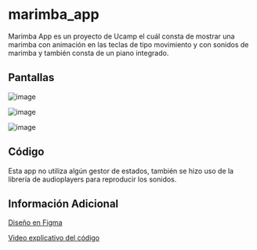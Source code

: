 # marimba_app

Marimba App es un proyecto de Ucamp el cuál consta de mostrar una marimba con animación en las teclas de tipo movimiento y con sonidos de marimba y también consta de un piano integrado.

## Pantallas

![image](https://github.com/ramon-ortega/marimba_app/assets/52678639/271b0674-3af2-40e6-b136-2827f8dadc53)

![image](https://github.com/ramon-ortega/marimba_app/assets/52678639/56fe696f-fe82-40be-ade6-a4cf3d1c3462)

![image](https://github.com/ramon-ortega/marimba_app/assets/52678639/32672a01-9ff3-4465-bb71-942e48afd053)

## Código

Esta app no utiliza algún gestor de estados, también se hizo uso de la librería de audioplayers para reproducir los sonidos.

## Información Adicional
[Diseño en Figma](https://www.figma.com/file/MU50GP29doJSjLWWBUxMC6/Untitled?type=design&node-id=0%3A1&mode=design&t=JjCyfeSqnEzGGxyr-1&classId=aa299627-9a6a-4f1d-8ee0-f1a45502f3e1&assignmentId=85fc885a-424c-4f74-9460-69c40829c2fb&submissionId=f6e5df6c-a8f1-862c-c388-ce1a85b73480)

[Video explicativo del código](https://www.figma.com/file/MU50GP29doJSjLWWBUxMC6/Untitled?type=design&node-id=0-1&mode=design&t=TujonPn54Bc9chHg-0)
